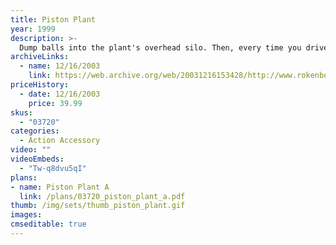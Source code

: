 ```yaml
---
title: Piston Plant
year: 1999
description: >-
  Dump balls into the plant's overhead silo. Then, every time you drive under the pump wheel, powerful pistons go to work pumping and pushing balls through the plant and into the sorting quarry. The pump wheel generates all the power needed, so no batteries are required! Includes 53 pieces. Requires Start Set.
archiveLinks:
  - name: 12/16/2003
    link: https://web.archive.org/web/20031216153428/http://www.rokenbok.com/catalog/pd_aa_piston.html
priceHistory:
  - date: 12/16/2003
    price: 39.99
skus:
  - "03720"
categories: 
  - Action Accessory
video: ""
videoEmbeds:
  - "Tw-q8dvu5qI"
plans:
- name: Piston Plant A
  link: /plans/03720_piston_plant_a.pdf
thumb: /img/sets/thumb_piston_plant.gif
images:
cmseditable: true
---
```

